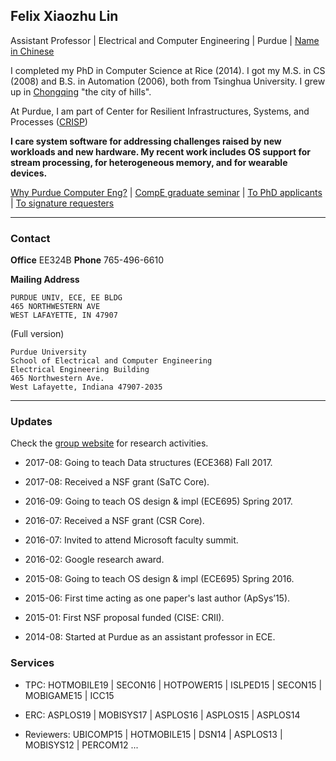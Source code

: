 ## Felix Xiaozhu Lin

Assistant Professor | Electrical and Computer Engineering | Purdue | [Name in Chinese](/img/name.jpg)

I completed my PhD in Computer Science at Rice (2014). I got my M.S. in CS (2008) and B.S. in Automation (2006), both from Tsinghua University. I grew up in [Chongqing](http://upload.wikimedia.org/wikipedia/commons/6/60/Chongqing_Night_Yuzhong.jpg) "the city of hills". 

At Purdue, I am part of Center for Resilient Infrastructures, Systems, and Processes ([CRISP](https://engineering.purdue.edu/CRISP))

**I care system software for addressing challenges raised by new workloads and new hardware. My recent work includes OS support for stream processing, for heterogeneous memory, and for wearable devices.**

[Why Purdue Computer Eng?](https://engineering.purdue.edu/ComputerEngineering/) 
| [CompE graduate seminar](https://engineering.purdue.edu/~xzl/gradtalks/index.html)
| [To PhD applicants](https://engineering.purdue.edu/~xzl/posts/hiring.html)
| [To signature requesters](/sign.html)

-----
### Contact

**Office** EE324B  **Phone** 765-496-6610

**Mailing Address**

```
PURDUE UNIV, ECE, EE BLDG
465 NORTHWESTERN AVE
WEST LAFAYETTE, IN 47907
```

(Full version)
```
Purdue University
School of Electrical and Computer Engineering
Electrical Engineering Building
465 Northwestern Ave.
West Lafayette, Indiana 47907-2035
```

-----


### Updates

Check the [group website](http://xsel.rocks/) for research activities.

- 2017-08: Going to teach Data structures (ECE368) Fall 2017.

- 2017-08: Received a NSF grant (SaTC Core).

- 2016-09: Going to teach OS design & impl (ECE695) Spring 2017.

- 2016-07: Received a NSF grant (CSR Core).

- 2016-07: Invited to attend Microsoft faculty summit.

- 2016-02: Google research award.

- 2015-08: Going to teach OS design & impl (ECE695) Spring 2016.

- 2015-06: First time acting as one paper's last author (ApSys’15).

- 2015-01: First NSF proposal funded (CISE: CRII).

- 2014-08: Started at Purdue as an assistant professor in ECE.

### Services

- TPC: HOTMOBILE19 | SECON16 | HOTPOWER15 | ISLPED15 | SECON15 | MOBIGAME15 | ICC15

- ERC: ASPLOS19 | MOBISYS17 | ASPLOS16 | ASPLOS15 | ASPLOS14

- Reviewers: UBICOMP15 | HOTMOBILE15 | DSN14 | ASPLOS13 | MOBISYS12 | PERCOM12 ... 
